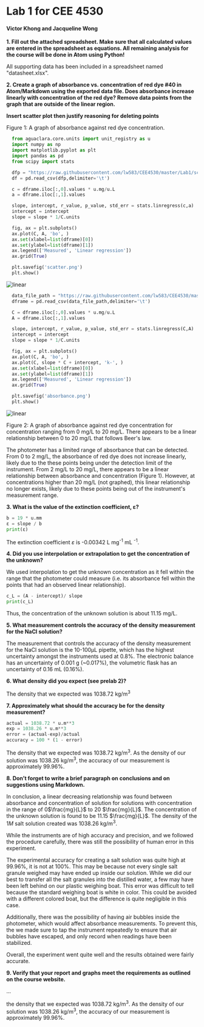 # Lab 1 for CEE 4530
#### Victor Khong and Jacqueline Wong ####

<b> 1. Fill out the attached spreadsheet. Make sure that all calculated values are entered in the spreadsheet as equations. All remaining analysis for the course will be done in Atom using Python! </b>

All supporting data has been included in a spreadsheet named "datasheet.xlsx".

<b> 2. Create a graph of absorbance vs. concentration of red dye \#40 in Atom/Markdown using the exported data file. Does absorbance increase linearly with concentration of the red dye? Remove data points from the graph that are outside of the linear region.</b>

<b> Insert scatter plot then justify reasoning for deleting points </b>

Figure 1: A graph of absorbance against red dye concentration.

```python
  from aguaclara.core.units import unit_registry as u
  import numpy as np
  import matplotlib.pyplot as plt
  import pandas as pd
  from scipy import stats

  dfp = "https://raw.githubusercontent.com/lw583/CEE4530/master/Lab1/scatter.txt"
  df = pd.read_csv(dfp,delimiter='\t')

  c = dframe.iloc[:,0].values * u.mg/u.L
  a = dframe.iloc[:,1].values

  slope, intercept, r_value, p_value, std_err = stats.linregress(c,a)
  intercept = intercept
  slope = slope * 1/C.units

  fig, ax = plt.subplots()
  ax.plot(C, A, 'bo', )
  ax.set(xlabel=list(dframe)[0])
  ax.set(ylabel=list(dframe)[1])
  ax.legend(['Measured', 'Linear regression'])
  ax.grid(True)

  plt.savefig('scatter.png')
  plt.show()
```

![linear](https://github.com/lw583/CEE4530/blob/master/scatter.png?raw=true)

```python  
  data_file_path = "https://raw.githubusercontent.com/lw583/CEE4530/master/Lab1/absorbance.txt"
  dframe = pd.read_csv(data_file_path,delimiter='\t')

  C = dframe.iloc[:,0].values * u.mg/u.L
  A = dframe.iloc[:,1].values

  slope, intercept, r_value, p_value, std_err = stats.linregress(C,A)
  intercept = intercept
  slope = slope * 1/C.units

  fig, ax = plt.subplots()
  ax.plot(C, A, 'bo', )
  ax.plot(C, slope * C + intercept, 'k-', )
  ax.set(xlabel=list(dframe)[0])
  ax.set(ylabel=list(dframe)[1])
  ax.legend(['Measured', 'Linear regression'])
  ax.grid(True)

  plt.savefig('absorbance.png')
  plt.show()
```

![linear](https://github.com/lw583/CEE4530/blob/master/absorbance.png?raw=true)

Figure 2: A graph of absorbance against red dye concentration for concentration ranging from 0 mg/L to 20 mg/L. There appears to be a linear relationship between 0 to 20 mg/L that follows Beer's law.

The photometer has a limited range of absorbance that can be detected. From 0 to 2 mg/L, the absorbance of red dye does not increase linearly, likely due to the these points being under the detection limit of the instrument. From 2 mg/L to 20 mg/L, there appears to be a linear relationship between absorbance and concentration (Figure 1). However, at concentrations higher than 20 mg/L (not graphed), this linear relationship no longer exists, likely due to these points being out of the instrument's measurement range.

<b> 3. What is the value of the extinction coefficient, ε?</b>

```python
b = 19 * u.mm
ε = slope / b
print(ε)
```
The extinction coefficient $ε$ is -0.00342 L mg<sup>-1</sup> mL <sup>-1</sup>.

<b> 4. Did you use interpolation or extrapolation to get the concentration of the unknown?</b>

We used interpolation to get the unknown concentration as it fell within the range that the photometer could measure (i.e. its absorbance fell within the points that had an observed linear relationship).

```python
c_L = (A - intercept)/ slope
print(c_L)
```

Thus, the concentration of the unknown solution is about 11.15 mg/L.

<b> 5. What measurement controls the accuracy of the density measurement for the NaCl solution? </b>

The measurement that controls the accuracy of the density measurement for the NaCl solution is the 10-100µL pipette, which has the highest uncertainty amongst the instruments used at 0.8%. The electronic balance has an uncertainty of 0.001 g (~0.017%), the volumetric flask has an uncertainty of 0.16 mL (0.16%).

<b> 6. What density did you expect (see prelab 2)?</b>

The density that we expected was 1038.72 kg/m<sup>3</sup>

<b> 7. Approximately what should the accuracy be for the density measurement?</b>

```python
actual = 1038.72 * u.m**3
exp = 1038.26 * u.m**3
error = (actual-exp)/actual
accuracy = 100 * (1 - error)
```

The density that we expected was 1038.72 kg/m<sup>3</sup>. As the density of our solution was 1038.26 kg/m<sup>3</sup>, the accuracy of our measurement is approximately 99.96%.

<b> 8. Don’t forget to write a brief paragraph on conclusions and on suggestions using Markdown.</b>

In conclusion, a linear decreasing relationship was found between absorbance and concentration of solution for solutions with concentration in the range of 0$\frac{mg}{L}$ to 20 $\frac{mg}{L}$. The concentration of the unknown solution is found to be 11.15 $\frac{mg}{L}$. The density of the $1M$ salt solution created was 1038.26 kg/m<sup>3</sup>.

While the instruments are of high accuracy and precision, and we followed the procedure carefully, there was still the possibility of human error in this experiment.

The experimental accuracy for creating a salt solution was quite high at 99.96%, it is not at 100%. This may be because not every single salt granule weighed may have ended up inside our solution. While we did our best to transfer all the salt granules into the distilled water, a few may have been left behind on our plastic weighing boat. This error was difficult to tell because the standard weighing boat is white in color. This could be avoided with a different colored boat, but the difference is quite negligible in this case.

Additionally, there was the possibility of having air bubbles inside the photometer, which would affect absorbance measurements. To prevent this, the we made sure to tap the instrument repeatedly to ensure that air bubbles have escaped, and only record when readings have been stabilized.

Overall, the experiment went quite well and the results obtained were fairly accurate.

<b> 9. Verify that your report and graphs meet the requirements as outlined on the course website.</b>

...

the density that we expected was 1038.72 kg/m<sup>3</sup>. As the density of our solution was 1038.26 kg/m<sup>3</sup>, the accuracy of our measurement is approximately 99.96%.
